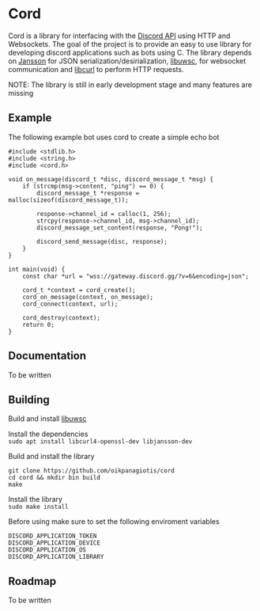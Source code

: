 # Cord
Cord is a library for interfacing with the [Discord API](https://discord.com/developers/docs/intro) using HTTP and Websockets.
The goal of the project is to provide an easy to use library for developing
discord applications such as bots using C. The library depends on [Jansson](https://github.com/akheron/jansson)
for JSON serialization/desirialization, [libuwsc](https://github.com/zhaojh329/libuwsc), for websocket communication
and [libcurl](https://github.com/curl/curl) to perform HTTP requests.

NOTE: The library is still in early development stage and many features are missing  

## Example
The following example bot uses cord to create a simple echo bot  
```
#include <stdlib.h>
#include <string.h>
#include <cord.h>

void on_message(discord_t *disc, discord_message_t *msg) {    
    if (strcmp(msg->content, "ping") == 0) {  
        discord_message_t *response = malloc(sizeof(discord_message_t));  

        response->channel_id = calloc(1, 256);  
        strcpy(response->channel_id, msg->channel_id);  
        discord_message_set_content(response, "Pong!");  

        discord_send_message(disc, response);  
    }  
}
    
int main(void) {  
    const char *url = "wss://gateway.discord.gg/?v=6&encoding=json";  
	
    cord_t *context = cord_create();  
    cord_on_message(context, on_message);  
    cord_connect(context, url);  
    
	cord_destroy(context);  
    return 0;  
}
```
## Documentation
To be written

## Building
Build and install [libuwsc](https://github.com/zhaojh329/libuwsc)

Install the dependencies  
`sudo apt install libcurl4-openssl-dev libjansson-dev`

Build and install the library  
```
git clone https://github.com/oikpanagiotis/cord  
cd cord && mkdir bin build
make
```

Install the library  
`sudo make install`

Before using make sure to set the following enviroment variables  
```
DISCORD_APPLICATION_TOKEN
DISCORD_APPLICATION_DEVICE
DISCORD_APPLICATION_OS
DISCORD_APPLICATION_LIBRARY  
```

## Roadmap
To be written  

